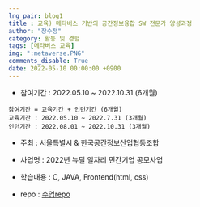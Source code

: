 ```yaml
---
lng_pair: blog1
title : 교육) 메타버스 기반의 공간정보융합 SW 전문가 양성과정
author: "장수정"
category: 활동 및 경험
tags: [메타버스 교육]
img: ":metaverse.PNG"
comments_disable: True
date: 2022-05-10 00:00:00 +0900
---
```


- 참여기간 : 2022.05.10 ~ 2022.10.31 (6개월)  

```
참여기간 = 교육기간 + 인턴기간 (6개월)  
교육기간 : 2022.05.10 ~ 2022.7.31 (3개월)  
인턴기간 : 2022.08.01 ~ 2022.10.31 (3개월)  
```

- 주최 : 서울특별시 & 한국공간정보산업협동조합

- 사업명 : 2022년 뉴딜 일자리 민간기업 공모사업
    
- 학습내용 :  C, JAVA, Frontend(html, css)

- repo : <a href="https://github.com/sujeong-jang-creator/Metaverse_class" target="_blank">수업repo</a>

<!-- ![Image](../images/2022-06-28-10-54-10-image.png) -->
